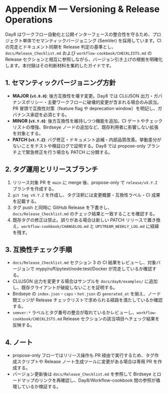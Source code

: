 # Appendix M — Versioning & Release Operations

Day8 はワークフロー自動化と公開インターフェースの整合性を守るため、プロジェクト単体でセマンティックバージョニング (SemVer) を採用しています。CI の完走とドキュメント同期を Release 判定の基準とし、`docs/Release_Checklist.md` および `workflow-cookbook/CHECKLISTS.md` の Release セクションと相互に参照しながら、バージョン引き上げの根拠を明確化します。本付録はその判断材料を集約したガイドです。

## 1. セマンティックバージョニング方針
- **MAJOR (`vX.0.0`)**: 後方互換性を壊す変更。Day8 では CLI/JSON 出力・ガバナンスポリシー・主要ワークフローに破壊的変更が含まれる場合のみ該当。PR 冒頭で互換性対策（feature flag や deprecation window）を明記し、ガバナンス承認を必須とする。
- **MINOR (`vX.Y.0`)**: 後方互換性を維持しつつ機能を追加。CI ゲートやチェックリストの増強、Birdseye ノードの追加など、既存利用者に影響しない拡張を対象とする。
- **PATCH (`vX.Y.Z`)**: バグ修正・ドキュメント追補・内部品質改善。挙動差分がないことをテストや検証ログで証明する。Day8 では propose-only ブランチ上で緊急修正を行う場合も PATCH に分類する。

## 2. タグ運用とリリースブランチ
1. リリース対象 PR を `main` に merge 後、propose-only で `release/vX.Y.Z` ブランチを作成する。
2. `git tag vX.Y.Z` を作成し、タグ注釈には変更概要・互換性ラベル・CI 成果を記載する。
3. タグ push と同時に GitHub Release を下書きし、`docs/Release_Checklist.md` のチェック結果と一致することを確認する。
4. 既存タグの修正は禁止。誤りがある場合は新しい PATCH リリースで置き換え、`workflow-cookbook/CHANGELOG.md` と `UPSTREAM_WEEKLY_LOG.md` に経緯を残す。

## 3. 互換性チェック手順
- `docs/Release_Checklist.md` セクション 3 の CI 結果をレビューし、対象バージョンで mypy/ruff/pytest/node:test/Docker が完走しているか確認する。
- CLI/JSON 出力を変更する場合はサンプルを `docs/day8/examples/` に追加し、既存クライアントが破綻しないことを証明する。
- Birdseye の `index.json`・`caps`・`hot.json` の `generated_at` を揃え、ノード間エッジが Release チェックリストで求められる経路を満たしているか確認する。
- `semver:*` ラベルとタグ番号の整合が取れているかレビューし、`workflow-cookbook/CHECKLISTS.md` Release セクションの該当項目へチェック結果を反映する。

## 4. ノート
- propose-only フローではリリース操作も PR 経由で実行するため、タグ作成スクリプトや Release ノート生成ツールに変更がある場合は専用 PR を作成する。
- バージョン更新後は `docs/Release_Checklist.md` を参照して Birdseye とロードマップのリンクを再確認し、Day8/Workflow-cookbook 間の参照が循環しているか検証する。
